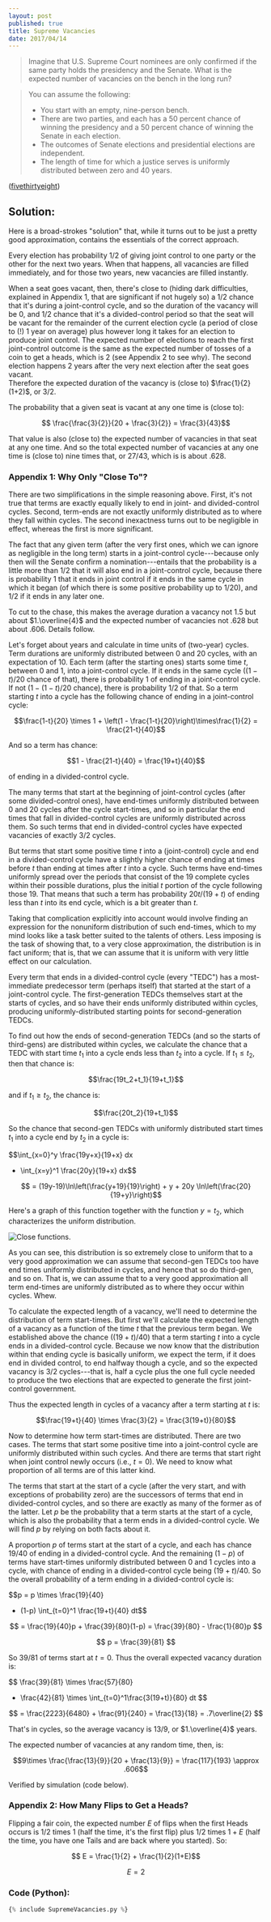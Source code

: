 ```yaml
---
layout: post
published: true
title: Supreme Vacancies
date: 2017/04/14
---
```


>Imagine that U.S. Supreme Court nominees are only confirmed if the same party holds the presidency and the Senate. What is the expected number of vacancies on the bench in the long run?
<!--more-->
>You can assume the following:
>
> - You start with an empty, nine-person bench.
> - There are two parties, and each has a 50 percent chance of winning the presidency and a 50 percent chance of winning the Senate in each election.
> - The outcomes of Senate elections and presidential elections are independent.
> - The length of time for which a justice serves is uniformly distributed between zero and 40 years.

([fivethirtyeight](https://fivethirtyeight.com/features/how-many-bingo-cards-are-there-in-the-world/))

## Solution:

Here is a broad-strokes "solution" that, while it turns out to be just a pretty good approximation, contains the essentials of the correct approach.

Every election has probability $1/2$ of giving joint control to one party or the other for the next two years. When that happens, all vacancies are filled immediately, and for those two years, new vacancies are filled instantly.

When a seat goes vacant, then, there's close to (hiding dark difficulties, explained in Appendix 1, that are significant if not hugely so) a $1/2$ chance that it's during a joint-control cycle, and so the duration of the vacancy will be $0$, and $1/2$ chance that it's a divided-control period so that the seat will be vacant for the remainder of the current election cycle (a period of close to (!) $1$ year on average) plus however long it takes for an election to produce joint control. The expected number of elections to reach the first joint-control outcome is the same as the expected number of tosses of a coin to get a heads, which is $2$ (see Appendix 2 to see why). The second election happens $2$ years after the very next election after the seat goes vacant.  
Therefore the expected duration of the vacancy is (close to) $\frac{1}{2}(1+2)$, or $3/2$.  

The probability that a given seat is vacant at any one time is (close to):

$$ \frac{\frac{3}{2}}{20 + \frac{3}{2}} = \frac{3}{43}$$

That value is also (close to) the expected number of vacancies in that seat at any one time. And so the total expected number of vacancies at any one time is (close to) nine times that, or $27/43$, which is is about $.628$.

### Appendix 1: Why Only "Close To"?

There are two simplifications in the simple reasoning above. First, it's not true that terms are exactly equally likely to end in joint- and divided-control cycles. Second, term-ends are not exactly uniformly distributed as to where they fall within cycles. The second inexactness turns out to be negligible in effect, whereas the first is more significant.

The fact that any given term (after the very first ones, which we can ignore as negligible in the long term) starts in a joint-control cycle---because only then will the Senate confirm a nomination---entails that the probability is a little more than $1/2$ that it will also end in a joint-control cycle, because there is probability $1$ that it ends in joint control if it ends in the same cycle in which it began (of which there is some positive probability up to $1/20$), and $1/2$ if it ends in any later one. 

To cut to the chase, this makes the average duration a vacancy not $1.5$ but about $1.\overline{4}$ and the expected number of vacancies not $.628$ but about $.606$. Details follow.

Let's forget about years and calculate in time units of (two-year) cycles. Term durations are uniformly distributed between $0$ and $20$ cycles, with an expectation of $10$. Each term (after the starting ones) starts some time $t$, between $0$ and $1$, into a joint-control cycle. If it ends in the same cycle ($(1-t)/20$ chance of that), there is probability $1$ of ending in a joint-control cycle. If not ($1-(1-t)/20$ chance), there is probability $1/2$ of that. So a term starting $t$ into a cycle has the following chance of ending in a joint-control cycle:

$$\frac{1-t}{20} \times 1 + \left(1 - \frac{1-t}{20}\right)\times\frac{1}{2} 
= \frac{21-t}{40}$$ 

And so a term has chance:

$$1 - \frac{21-t}{40} = \frac{19+t}{40}$$

of ending in a divided-control cycle.

The many terms that start at the beginning of joint-control cycles (after some divided-control ones), have end-times uniformly distributed between $0$ and $20$ cycles after the cycle start-times, and so in particular the end times that fall in divided-control cycles are uniformly distributed across them. So such terms that end in divided-control cycles have expected vacancies of exactly $3/2$ cycles.

But terms that start some positive time $t$ into a (joint-control) cycle and end in a divided-control cycle have a slightly higher chance of ending at times before $t$ than ending at times after $t$ into a cycle.  Such terms have end-times uniformly spread over the periods that consist of the $19$ complete cycles within their possible durations, plus the initial $t$ portion of the cycle following those $19$. That means that such a term has probability $20t/(19+t)$ of ending less than $t$ into its end cycle, which is a bit greater than $t$.

Taking that complication explicitly into account would involve finding an expression for the nonuniform distribution of such end-times, which to my mind looks like a task better suited to the talents of others. Less imposing is the task of showing that, to a very close approximation, the distribution is in fact uniform; that is, that we can assume that it is uniform with very little effect on our calculation.

Every term that ends in a divided-control cycle (every "TEDC") has a most-immediate predecessor term (perhaps itself) that started at the start of a joint-control cycle. The first-generation TEDCs themselves start at the starts of cycles, and so have their ends uniformly distributed within cycles, producing uniformly-distributed starting points for second-generation TEDCs.

To find out how the ends of second-generation TEDCs (and so the starts of third-gens) are distributed within cycles, we calculate the chance that a TEDC with start time $t_1$ into a cycle ends less than $t_2$ into a cycle. If $t_1 \leq t_2$, then that chance is:

$$\frac{19t_2+t_1}{19+t_1}$$

and if $t_1 \geq t_2$, the chance is:

$$\frac{20t_2}{19+t_1}$$

So the chance that second-gen TEDCs with uniformly distributed start times $t_1$ into a cycle end by $t_2$ in a cycle is:

$$\int_{x=0}^y \frac{19y+x}{19+x} dx
 + \int_{x=y}^1 \frac{20y}{19+x} dx$$

$$ = (19y-19)\ln\left(\frac{y+19}{19}\right) + y + 20y \ln\left(\frac{20}{19+y}\right)$$

Here's a graph of this function together with the function $y = t_2$, which characterizes the uniform distribution. 

![Close functions.](/img/CloseFunctions.PNG)

As you can see, this distribution is so extremely close to uniform that to a very good approximation we can assume that second-gen TEDCs too have end times uniformly distributed in cycles, and hence that so do third-gen, and so on. That is, we can assume that to a very good approximation all term end-times are uniformly distributed as to where they occur within cycles. Whew.

To calculate the expected length of a vacancy, we'll need to determine the distribution of term start-times. But first we'll calculate the expected length of a vacancy as a function of the time $t$ that the previous term began. We established above the chance ($(19+t)/40$) that a term starting $t$ into a cycle ends in a divided-control cycle. Because we now know that the distribution within that ending cycle is basically uniform, we expect the term, if it does end in divided control, to end halfway though a cycle, and so the expected vacancy is $3/2$ cycles---that is, half a cycle plus the one full cycle needed to produce the two elections that are expected to generate the first joint-control government.

Thus the expected length in cycles of a vacancy after a term starting at $t$ is:

$$\frac{19+t}{40} \times \frac{3}{2} = \frac{3(19+t)}{80}$$

Now to determine how term start-times are distributed. There are two cases. The terms that start some positive time into a joint-control cycle are uniformly distributed within such cycles. And there are terms that start right when joint control newly occurs (i.e., $t=0$). We need to know what proportion of all terms are of this latter kind.

The terms that start at the start of a cycle (after the very start, and with exceptions of probability zero) are the successors of terms that end in divided-control cycles, and so there are exactly as many of the former as of the latter. Let $p$ be the probability that a term starts at the start of a cycle, which is also the probability that a term ends in a divided-control cycle. We will find $p$ by relying on both facts about it. 

A proportion $p$ of terms start at the start of a cycle, and each has chance $19/40$ of ending in a divided-control cycle. And the remaining $(1-p)$ of terms have start-times uniformly distributed between $0$ and $1$ cycles into a cycle, with chance of ending in a divided-control cycle being $(19+t)/40$. So the overall probability of a term ending in a divided-control cycle is:

$$p = p \times \frac{19}{40} 
+ (1-p) \int_{t=0}^1 \frac{19+t}{40} dt$$

$$ = \frac{19}{40}p + \frac{39}{80}(1-p)
= \frac{39}{80} - \frac{1}{80}p
$$ 

$$ p = \frac{39}{81} $$

So $39/81$ of terms start at $t=0$. Thus the overall expected vacancy duration is:

$$ \frac{39}{81} \times \frac{57}{80} 
+ \frac{42}{81} \times \int_{t=0}^1\frac{3(19+t)}{80} dt $$

$$ = \frac{2223}{6480} + \frac{91}{240} = \frac{13}{18} = .7\overline{2} $$

That's in cycles, so the average vacancy is $13/9$, or $1.\overline{4}$ years.

The expected number of vacancies at any random time, then, is:

$$9\times \frac{\frac{13}{9}}{20 + \frac{13}{9}} = \frac{117}{193} \approx .606$$

Verified by simulation (code below).

### Appendix 2: How Many Flips to Get a Heads?

Flipping a fair coin, the expected number $E$ of flips when the first Heads occurs is $1/2$ times $1$ (half the time, it's the first flip) plus $1/2$ times $1+E$ (half the time, you have one Tails and are back where you started). So:

$$ E = \frac{1}{2} + \frac{1}{2}(1+E)$$

$$E = 2$$

### Code (Python):

```python
{% include SupremeVacancies.py %}
```

<br>
